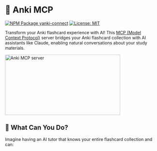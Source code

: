 # 🧠 Anki MCP

[![NPM Package yanki-connect](https://img.shields.io/npm/v/@arielbk/anki-mcp.svg)](https://npmjs.com/package/@arielbk/anki-mcp)
[![License: MIT](https://img.shields.io/badge/License-MIT-yellow.svg)](https://opensource.org/licenses/MIT)

Transform your Anki flashcard experience with AI! This [MCP (Model Context Protocol)](https://modelcontextprotocol.io) server bridges your Anki flashcard collection with AI assistants like Claude, enabling natural conversations about your study materials.

<a href="https://glama.ai/mcp/servers/@arielbk/anki-mcp">
  <img width="380" height="200" src="https://glama.ai/mcp/servers/@arielbk/anki-mcp/badge" alt="Anki MCP server" />
</a>

## 🚀 What Can You Do?

Imagine having an AI tutor that knows your entire flashcard collection and can: